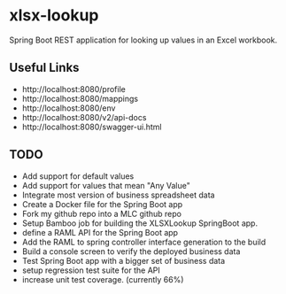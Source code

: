 # xlsx-lookup
Spring Boot REST application for looking up values in an Excel workbook. 

## Useful Links

- http://localhost:8080/profile
- http://localhost:8080/mappings
- http://localhost:8080/env
- http://localhost:8080/v2/api-docs
- http://localhost:8080/swagger-ui.html

## TODO

- Add support for default values
- Add support for values that mean "Any Value"
- Integrate most version of business spreadsheet data
- Create a Docker file for the Spring Boot app
- Fork my github repo into a MLC github repo
- Setup Bamboo job for building the XLSXLookup SpringBoot app.
- define a RAML API for the Spring Boot app
- Add the RAML to spring controller interface generation to the build 
- Build a console screen to verify the deployed business data
- Test Spring Boot app with a bigger set of business data
- setup regression test suite for the API
- increase unit test coverage. (currently 66%)
